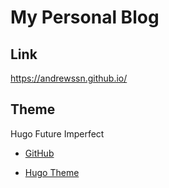 # My Personal Blog

## Link
https://andrewssn.github.io/

## Theme
Hugo Future Imperfect
- [GitHub](https://github.com/jpescador/hugo-future-imperfect)

- [Hugo Theme](https://themes.gohugo.io/future-imperfect/)
